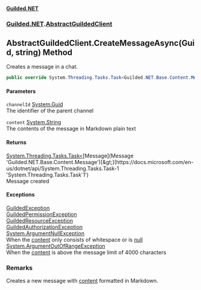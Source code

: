 
#### [Guilded.NET](Guilded_NET 'Guilded_NET')
### [Guilded.NET](Guilded_NET#Guilded_NET 'Guilded.NET').[AbstractGuildedClient](AbstractGuildedClient 'Guilded.NET.AbstractGuildedClient')
## AbstractGuildedClient.CreateMessageAsync(Guid, string) Method
Creates a message in a chat.  
```csharp
public override System.Threading.Tasks.Task<Guilded.NET.Base.Content.Message> CreateMessageAsync(System.Guid channelId, string content);
```

#### Parameters
<a name='Guilded_NET_AbstractGuildedClient_CreateMessageAsync(System_Guid_string)_channelId'></a>
`channelId` [System.Guid](https://docs.microsoft.com/en-us/dotnet/api/System.Guid 'System.Guid')  
The identifier of the parent channel
  
<a name='Guilded_NET_AbstractGuildedClient_CreateMessageAsync(System_Guid_string)_content'></a>
`content` [System.String](https://docs.microsoft.com/en-us/dotnet/api/System.String 'System.String')  
The contents of the message in Markdown plain text
  

#### Returns
[System.Threading.Tasks.Task&lt;](https://docs.microsoft.com/en-us/dotnet/api/System.Threading.Tasks.Task-1 'System.Threading.Tasks.Task`1')[Message](Message 'Guilded.NET.Base.Content.Message')[&gt;](https://docs.microsoft.com/en-us/dotnet/api/System.Threading.Tasks.Task-1 'System.Threading.Tasks.Task`1')  
Message created

#### Exceptions
[GuildedException](GuildedException 'Guilded.NET.Base.GuildedException')  
[GuildedPermissionException](GuildedPermissionException 'Guilded.NET.Base.GuildedPermissionException')  
[GuildedResourceException](GuildedResourceException 'Guilded.NET.Base.GuildedResourceException')  
[GuildedAuthorizationException](GuildedAuthorizationException 'Guilded.NET.Base.GuildedAuthorizationException')  
[System.ArgumentNullException](https://docs.microsoft.com/en-us/dotnet/api/System.ArgumentNullException 'System.ArgumentNullException')  
When the [content](AbstractGuildedClient_CreateMessageAsync(Guid_string)#Guilded_NET_AbstractGuildedClient_CreateMessageAsync(System_Guid_string)_content 'Guilded.NET.AbstractGuildedClient.CreateMessageAsync(System.Guid, string).content') only consists of whitespace or is [null](https://docs.microsoft.com/en-us/dotnet/csharp/language-reference/keywords/null 'https://docs.microsoft.com/en-us/dotnet/csharp/language-reference/keywords/null')
[System.ArgumentOutOfRangeException](https://docs.microsoft.com/en-us/dotnet/api/System.ArgumentOutOfRangeException 'System.ArgumentOutOfRangeException')  
When the [content](AbstractGuildedClient_CreateMessageAsync(Guid_string)#Guilded_NET_AbstractGuildedClient_CreateMessageAsync(System_Guid_string)_content 'Guilded.NET.AbstractGuildedClient.CreateMessageAsync(System.Guid, string).content') is above the message limit of 4000 characters
### Remarks
Creates a new message with [content](AbstractGuildedClient_CreateMessageAsync(Guid_string)#Guilded_NET_AbstractGuildedClient_CreateMessageAsync(System_Guid_string)_content 'Guilded.NET.AbstractGuildedClient.CreateMessageAsync(System.Guid, string).content') formatted in Markdown.
